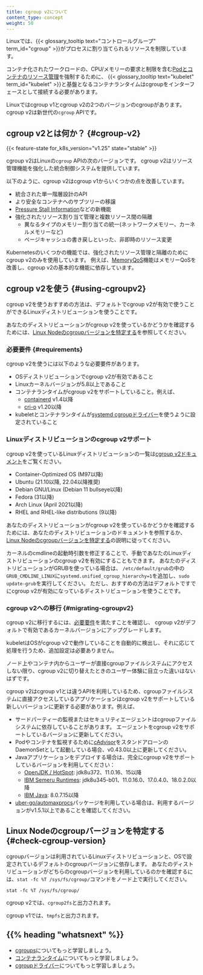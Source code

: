 ```yaml
---
title: cgroup v2について
content_type: concept
weight: 50
---
```


<!-- overview -->

Linuxでは、{{< glossary_tooltip text="コントロールグループ" term_id="cgroup" >}}がプロセスに割り当てられるリソースを制限しています。

コンテナ化されたワークロードの、CPU/メモリーの要求と制限を含む[Podとコンテナのリソース管理](/docs/concepts/configuration/manage-resources-containers/)を強制するために、
{{< glossary_tooltip text="kubelet" term_id="kubelet" >}}と基盤となるコンテナランタイムはcgroupをインターフェースとして接続する必要があります。

Linuxではcgroup v1とcgroup v2の2つのバージョンのcgroupがあります。
cgroup v2は新世代の`cgroup` APIです。

<!-- body -->

## cgroup v2とは何か？ {#cgroup-v2}
{{< feature-state for_k8s_version="v1.25" state="stable" >}}

cgroup v2はLinuxの`cgroup` APIの次のバージョンです。
cgroup v2はリソース管理機能を強化した統合制御システムを提供しています。

以下のように、cgroup v2はcgroup v1からいくつかの点を改善しています。

- 統合された単一階層設計のAPI
- より安全なコンテナへのサブツリーの移譲
- [Pressure Stall Information](https://www.kernel.org/doc/html/latest/accounting/psi.html)などの新機能
- 強化されたリソース割り当て管理と複数リソース間の隔離
  - 異なるタイプのメモリー割り当ての統一(ネットワークメモリー、カーネルメモリーなど)
  - ページキャッシュの書き戻しといった、非即時のリソース変更

Kubernetesのいくつかの機能では、強化されたリソース管理と隔離のためにcgroup v2のみを使用しています。
例えば、[MemoryQoS](/docs/concepts/workloads/pods/pod-qos/#memory-qos-with-cgroup-v2)機能はメモリーQoSを改善し、cgroup v2の基本的な機能に依存しています。

## cgroup v2を使う {#using-cgroupv2}

cgroup v2を使うおすすめの方法は、デフォルトでcgroup v2が有効で使うことができるLinuxディストリビューションを使うことです。

あなたのディストリビューションがcgroup v2を使っているかどうかを確認するためには、[Linux Nodeのcgroupバージョンを特定する](#check-cgroup-version)を参照してください。

### 必要要件 {#requirements}

cgroup v2を使うには以下のような必要要件があります。

* OSディストリビューションでcgroup v2が有効であること
* Linuxカーネルバージョンが5.8以上であること
* コンテナランタイムがcgroup v2をサポートしていること。例えば、
  * [containerd](https://containerd.io/) v1.4以降
  * [cri-o](https://cri-o.io/) v1.20以降
* kubeletとコンテナランタイムが[systemd cgroupドライバー](/ja/docs/setup/production-environment/container-runtimes#systemd-cgroup-driver)を使うように設定されていること

### Linuxディストリビューションのcgroup v2サポート

cgroup v2を使っているLinuxディストリビューションの一覧は[cgroup v2ドキュメント](https://github.com/opencontainers/runc/blob/main/docs/cgroup-v2.md)をご覧ください。

<!-- 一覧は https://github.com/opencontainers/runc/blob/main/docs/cgroup-v2.md と同期してください -->
* Container-Optimized OS (M97以降)
* Ubuntu (21.10以降, 22.04以降推奨)
* Debian GNU/Linux (Debian 11 bullseye以降)
* Fedora (31以降)
* Arch Linux (April 2021以降)
* RHEL and RHEL-like distributions (9以降)

あなたのディストリビューションがcgroup v2を使っているかどうかを確認するためには、あなたのディストリビューションのドキュメントを参照するか、[Linux Nodeのcgroupバージョンを特定する](#check-cgroup-version)の説明に従ってください。

カーネルのcmdlineの起動時引数を修正することで、手動であなたのLinuxディストリビューションのcgroup v2を有効にすることもできます。
あなたのディストリビューションがGRUBを使っている場合は、
`/etc/default/grub`の中の`GRUB_CMDLINE_LINUX`に`systemd.unified_cgroup_hierarchy=1`を追加し、`sudo update-grub`を実行してください。
ただし、おすすめの方法はデフォルトですでにcgroup v2が有効になっているディストリビューションを使うことです。

### cgroup v2への移行 {#migrating-cgroupv2}

cgroup v2に移行するには、[必要要件](#requirements)を満たすことを確認し、
cgroup v2がデフォルトで有効であるカーネルバージョンにアップグレードします。

kubeletはOSがcgroup v2で動作していることを自動的に検出し、それに応じて処理を行うため、追加設定は必要ありません。

ノード上やコンテナ内からユーザーが直接cgroupファイルシステムにアクセスしない限り、cgroup v2に切り替えたときのユーザー体験に目立った違いはないはずです。

cgroup v2はcgroup v1とは違うAPIを利用しているため、cgroupファイルシステムに直接アクセスしているアプリケーションはcgroup v2をサポートしている新しいバージョンに更新する必要があります。例えば、

* サードパーティーの監視またはセキュリティエージェントはcgroupファイルシステムに依存していることがあります。
 エージェントをcgroup v2をサポートしているバージョンに更新してください。
* Podやコンテナを監視するために[cAdvisor](https://github.com/google/cadvisor)をスタンドアローンのDaemonSetとして起動している場合、v0.43.0以上に更新してください。
* Javaアプリケーションをデプロイする場合は、完全にcgroup v2をサポートしているバージョンを利用してください：
    * [OpenJDK / HotSpot](https://bugs.openjdk.org/browse/JDK-8230305): jdk8u372、11.0.16、15以降
    * [IBM Semeru Runtimes](https://www.eclipse.org/openj9/docs/version0.33/#control-groups-v2-support): jdk8u345-b01、11.0.16.0、17.0.4.0、18.0.2.0以降
    * [IBM Java](https://www.ibm.com/docs/en/sdk-java-technology/8?topic=new-service-refresh-7#whatsnew_sr7__fp15): 8.0.7.15以降
* [uber-go/automaxprocs](https://github.com/uber-go/automaxprocs)パッケージを利用している場合は、利用するバージョンがv1.5.1以上であることを確認してください。

## Linux Nodeのcgroupバージョンを特定する {#check-cgroup-version}

cgroupバージョンは利用されているLinuxディストリビューションと、OSで設定されているデフォルトのcgroupバージョンに依存します。
あなたのディストリビューションがどちらのcgroupバージョンを利用しているのかを確認するには、`stat -fc %T /sys/fs/cgroup/`コマンドをノード上で実行してください。

```shell
stat -fc %T /sys/fs/cgroup/
```

cgroup v2では、`cgroup2fs`と出力されます。

cgroup v1では、`tmpfs`と出力されます。

## {{% heading "whatsnext" %}}

- [cgroups](https://man7.org/linux/man-pages/man7/cgroups.7.html)についてもっと学習しましょう。
- [コンテナランタイム](/ja/docs/concepts/architecture/cri)についてもっと学習しましょう。
- [cgroupドライバー](/ja/docs/setup/production-environment/container-runtimes#cgroup-drivers)についてもっと学習しましょう。
